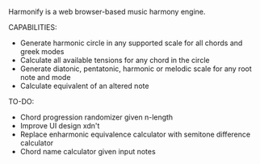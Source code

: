Harmonify is a web browser-based music harmony engine.

CAPABILITIES: 
- Generate harmonic circle in any supported scale for all chords and greek modes
- Calculate all available tensions for any chord in the circle
- Generate diatonic, pentatonic, harmonic or melodic scale for any root note and mode
- Calculate equivalent of an altered note

TO-DO:
- Chord progression randomizer given n-length
- Improve UI design xdn't
- Replace enharmonic equivalence calculator with semitone difference calculator
- Chord name calculator given input notes
